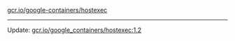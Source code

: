 [gcr.io/google-containers/hostexec](https://hub.docker.com/r/cruse/hostexec/tags/) 

----
Update: [gcr.io/google_containers/hostexec:1.2](https://hub.docker.com/r/cruse/hostexec/tags/)

